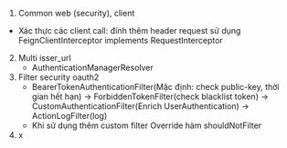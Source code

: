 1. Common web (security), client
  + Xác thực các client call: đính thêm header request sử dụng FeignClientInterceptor implements RequestInterceptor
2. Multi isser_url
   + AuthenticationManagerResolver
4. Filter security oauth2
   + BearerTokenAuthenticationFilter(Mặc định: check public-key, thời gian hết hạn)  -> ForbiddenTokenFilter(check blacklist token) -> CustomAuthenticationFilter(Enrich UserAuthentication) -> ActionLogFilter(log)
   + Khi sử dụng thêm custom filter Override hàm shouldNotFilter
5. x
